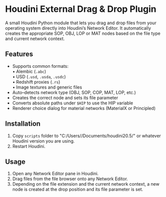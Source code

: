 # Houdini External Drag & Drop Plugin

A small Houdini Python module that lets you drag and drop files from your operating system directly into Houdini’s Network Editor. It automatically creates the appropriate SOP, OBJ, LOP or MAT nodes based on the file type and current network context.

## Features
- Supports common formats:  
  • Alembic (`.abc`)  
  • USD (`.usd`, `.usda`, `.usdc`)  
  • Redshift proxies (`.rs`)  
  • Image textures and generic files  
- Auto–detects network type (OBJ, SOP, COP, MAT, LOP, etc.)  
- Creates the correct node and sets its file parameter  
- Converts absolute paths under `$HIP` to use the HIP variable  
- Renderer choice dialog for material networks (MaterialX or Principled)

## Installation
1. Copy `scripts` folder to "C:/Users/<USERNAME>/Documents/houdini20.5/" or whatever Houdini version you are using.
2. Restart Houdini.

## Usage
1. Open any Network Editor pane in Houdini.  
2. Drag files from the file browser onto any Network Editor.
3. Depending on the file extension and the current network context, a new node is created at the drop position and its file parameter is set.

